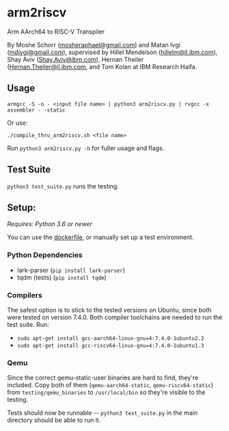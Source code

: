 # arm2riscv

Arm AArch64 to RISC-V Transpiler

By Moshe Schorr (mosheraphael@gmail.com) and Matan Ivgi (mdivgi@gmail.com), supervised by Hillel Mendelson (hillelm@il.ibm.com), Shay Aviv (Shay.Aviv@ibm.com), Hernan Theiler (Hernan.Theiler@il.ibm.com, and Tom Kolan at IBM Research Haifa.

## Usage

`armgcc -S -o - <input file name> | python3 arm2riscv.py | rvgcc -x assembler - -static`

Or use:

`./compile_thru_arm2riscv.sh <file name>`

Run `python3 arm2riscv.py -h` for fuller usage and flags.

## Test Suite

`python3 test_suite.py` runs the testing.

## Setup:

*Requires: Python 3.6 or newer*

You can use the [dockerfile](testing/setup_environment.dockerfile), or manually set up a test environment. 

### Python Dependencies

- lark-parser (`pip install lark-parser`)
- tqdm (tests) (`pip install tqdm`)

### Compilers

The safest option is to stick to the tested versions on Ubuntu, since both were tested on version 7.4.0.
Both compiler toolchains are needed to run the test suite. Run:

- `sudo apt-get install gcc-aarch64-linux-gnu=4:7.4.0-1ubuntu2.3`
- `sudo apt-get install gcc-riscv64-linux-gnu=4:7.4.0-1ubuntu1.3`

### Qemu

Since the correct qemu-static-user binaries are hard to find, they're included.
Copy both of them (`qemu-aarch64-static`, `qemu-riscv64-static`) from `testing/qemu_binaries` to `/usr/local/bin` so they're visible to the testing.

Tests should now be runnable -- `python3 test_suite.py` in the main directory should be able to run it.
